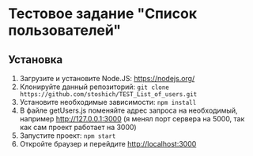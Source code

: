 # Тестовое задание "Список пользователей"

## Установка

1. Загрузите и установите Node.JS: https://nodejs.org/
2. Клонируйте данный репозиторий: `git clone https://github.com/stoshich/TEST_List_of_users.git`
3. Установите необходимые зависимости: `npm install`
4. В файле getUsers.js поменяйте адрес запроса на необходимый, например <http://127.0.0.1:3000> (я менял порт сервера на 5000, так как сам проект работает на 3000)
5. Запустите проект: `npm start`
6. Откройте браузер и перейдите <http://localhost:3000>

